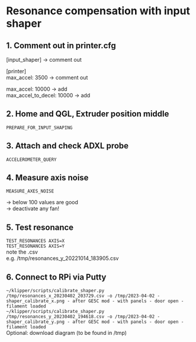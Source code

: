 # Resonance compensation with input shaper
## 1. Comment out in printer.cfg
[input_shaper] -> comment out  

[printer]  
max_accel: 3500 -> comment out  

max_accel: 10000  -> add  
max_accel_to_decel: 10000 -> add  

## 2. Home and QGL, Extruder position middle
```PREPARE_FOR_INPUT_SHAPING```  

## 3. Attach and check ADXL probe
```ACCELEROMETER_QUERY```

## 4. Measure axis noise
```MEASURE_AXES_NOISE```  

-> below 100 values are good  
-> deactivate any fan!

## 5. Test resonance  
```TEST_RESONANCES AXIS=X```  
```TEST_RESONANCES AXIS=Y```  
note the .csv  
e.g. /tmp/resonances_y_20221014_183905.csv  

## 6. Connect to RPi via Putty  
```~/klipper/scripts/calibrate_shaper.py /tmp/resonances_x_20230402_203729.csv -o /tmp/2023-04-02 - shaper_calibrate_x.png - after GE5C mod - with panels - door open - filament loaded```  
```~/klipper/scripts/calibrate_shaper.py /tmp/resonances_y_20230402_194618.csv -o /tmp/2023-04-02 - shaper_calibrate_y.png - after GE5C mod - with panels - door open - filament loaded```  
Optional: download diagram (to be found in /tmp)  
